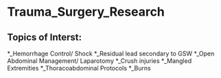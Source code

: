 # Trauma_Surgery_Research

## Topics of Interst:

*_Hemorrhage Control/ Shock
*_Residual lead secondary to GSW
*_Open Abdominal Management/ Laparotomy
*_Crush injuries
*_Mangled Extremities
*_Thoracoabdominal Protocols
*_Burns



